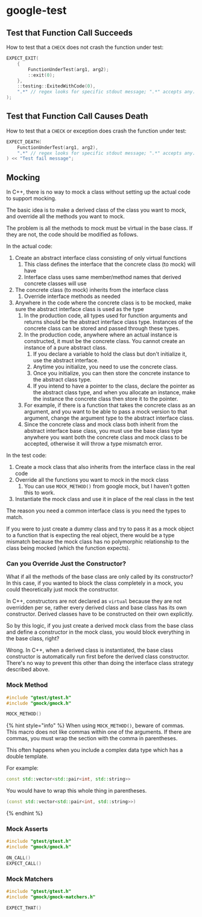 # google-test

## Test that Function Call Succeeds

How to test that a `CHECK` does not crash the function under test:

```cpp
EXPECT_EXIT(
    {
        FunctionUnderTest(arg1, arg2);
        ::exit(0);
    },
    ::testing::ExitedWithCode(0),
    ".*" // regex looks for specific stdout message; ".*" accepts any.
);
```

## Test that Function Call Causes Death

How to test that a `CHECK` or exception does crash the function under test:

```cpp
EXPECT_DEATH(
    FunctionUnderTest(arg1, arg2),
    ".*" // regex looks for specific stdout message; ".*" accepts any.
) << "Test fail message";
```

## Mocking

In C++, there is no way to mock a class without setting up the actual code to support mocking.

The basic idea is to make a derived class of the class you want to mock, and override all the methods you want to mock.

The problem is all the methods to mock must be virtual in the base class. If they are not, the code should be modified as follows.

In the actual code:

1. Create an abstract interface class consisting of only virtual functions
   1. This class defines the interface that the concrete class (to mock) will have
   2. Interface class uses same member/method names that derived concrete classes will use
2. The concrete class (to mock) inherits from the interface class
   1. Override interface methods as needed
3. Anywhere in the code where the concrete class is to be mocked, make sure the abstract interface class is used as the type
   1. In the production code, all types used for function arguments and returns should be the abstract interface class type. Instances of the concrete class can be stored and passed through these types.
   2. In the production code, anywhere where an actual instance is constructed, it must be the concrete class. You cannot create an instance of a pure abstract class.
      1. If you declare a variable to hold the class but don't initialize it, use the abstract interface.
      2. Anytime you initialize, you need to use the concrete class.
      3. Once you initialize, you can then store the concrete instance to the abstract class type.
      4. If you intend to have a pointer to the class, declare the pointer as the abstract class type, and when you allocate an instance, make the instance the concrete class then store it to the pointer.
   3. For example, if there is a function that takes the concrete class as an argument, and you want to be able to pass a mock version to that argument, change the argument type to the abstract interface class.
   4. Since the concrete class and mock class both inherit from the abstract interface base class, you must use the base class type anywhere you want both the concrete class and mock class to be accepted, otherwise it will throw a type mismatch error.

In the test code:

1. Create a mock class that also inherits from the interface class in the real code
2. Override all the functions you want to mock in the mock class
   1. You can use `MOCK_METHOD()` from google mock, but I haven't gotten this to work.
3. Instantiate the mock class and use it in place of the real class in the test

The reason you need a common interface class is you need the types to match.

If you were to just create a dummy class and try to pass it as a mock object to a function that is expecting the real object, there would be a type mismatch because the mock class has no polymorphic relationship to the class being mocked (which the function expects).

### Can you Override Just the Constructor?

What if all the methods of the base class are only called by its constructor? In this case, if you wanted to block the class completely in a mock, you could theoretically just mock the constructor.

In C++, constructors are not declared as `virtual` because they are not overridden per se, rather every derived class and base class has its own constructor. Derived classes have to be constructed on their own explicitly.

So by this logic, if you just create a derived mock class from the base class and define a constructor in the mock class, you would block everything in the base class, right?

Wrong. In C++, when a derived class is instantiated, the base class constructor is automatically run first before the derived class constructor. There's no way to prevent this other than doing the interface class strategy described above.

### Mock Method

```cpp
#include "gtest/gtest.h"
#include "gmock/gmock.h"

MOCK_METHOD()
```

{% hint style="info" %}
When using `MOCK_METHOD()`, beware of commas. This macro does not like commas within one of the arguments. If there are commas, you must wrap the section with the comma in parentheses.

This often happens when you include a complex data type which has a double template.

For example:

```cpp
const std::vector<std::pair<int, std::string>>
```

You would have to wrap this whole thing in parentheses.

```cpp
(const std::vector<std::pair<int, std::string>>)
```
{% endhint %}

### Mock Asserts

```cpp
#include "gtest/gtest.h"
#include "gmock/gmock.h"

ON_CALL()
EXPECT_CALL()
```

### Mock Matchers

```cpp
#include "gtest/gtest.h"
#include "gmock/gmock-matchers.h"

EXPECT_THAT()
```
